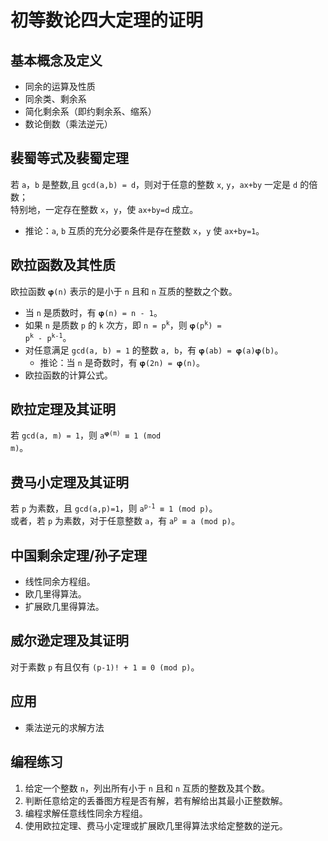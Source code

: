 # 初等数论四大定理的证明

		
## 基本概念及定义

- 同余的运算及性质
- 同余类、剩余系
- 简化剩余系（即约剩余系、缩系）
- 数论倒数（乘法逆元）

		
## 裴蜀等式及裴蜀定理

若 `a`，`b` 是整数,且 `gcd(a,b) = d`，则对于任意的整数 `x`, `y`，`ax+by` 一定是 `d` 的倍数；  
特别地，一定存在整数 `x`，`y`，使 `ax+by=d` 成立。

- 推论：`a`, `b` 互质的充分必要条件是存在整数 `x`，`y` 使 `ax+by=1`。

		
## 欧拉函数及其性质

欧拉函数 `𝛗(n)` 表示的是小于 `n` 且和 `n` 互质的整数之个数。

- 当 `n` 是质数时，有 `𝛗(n) = n - 1`。
- 如果 `n` 是质数 `p` 的 `k` 次方，即 <code>n = p<sup>k</sup></code>，则 <code>𝛗(p<sup>k</sup>) = p<sup>k</sup> - p<sup>k-1</sup></code>。
- 对任意满足 `gcd(a, b) = 1` 的整数 `a, b`，有 `𝛗(ab) = 𝛗(a)𝛗(b)`。
   - 推论：当 `n` 是奇数时，有 `𝛗(2n) = 𝛗(n)`。
- 欧拉函数的计算公式。

		
## 欧拉定理及其证明

若 `gcd(a, m) = 1`，则 <code>a<sup>𝛗(m)</sup> ≡ 1 (mod m)</code>。

		
## 费马小定理及其证明

若 `p` 为素数，且 `gcd(a,p)=1`，则 <code>a<sup>p-1</sup> ≡ 1 (mod p)</code>。  
或者，若 `p` 为素数，对于任意整数 `a`，有 <code>a<sup>p</sup> ≡ a (mod p)</code>。

		
## 中国剩余定理/孙子定理

- 线性同余方程组。
- 欧几里得算法。
- 扩展欧几里得算法。

		
## 威尔逊定理及其证明

对于素数 `p` 有且仅有 `(p-1)! + 1 ≡ 0 (mod p)`。

		
## 应用

- 乘法逆元的求解方法

		
## 编程练习

1. 给定一个整数 `n`，列出所有小于 `n` 且和 `n` 互质的整数及其个数。
1. 判断任意给定的丢番图方程是否有解，若有解给出其最小正整数解。
1. 编程求解任意线性同余方程组。
1. 使用欧拉定理、费马小定理或扩展欧几里得算法求给定整数的逆元。

